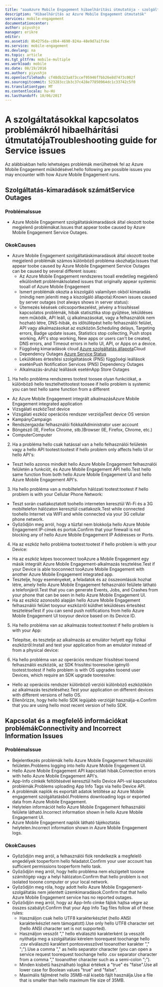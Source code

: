 ```yaml
---
title: "aaaAzure Mobile Engagement hibaelhárítási útmutatója - szolgáltatás"
description: "Hibaelhárítás az Azure Mobile Engagement útmutatók"
services: mobile-engagement
documentationcenter: 
author: piyushjo
manager: erikre
editor: 
ms.assetid: 8b4275da-c0b4-4690-824a-48e9d7a1fc6e
ms.service: mobile-engagement
ms.devlang: na
ms.topic: article
ms.tgt_pltfrm: mobile-multiple
ms.workload: mobile
ms.date: 08/19/2016
ms.author: piyushjo
ms.openlocfilehash: cf48db323a873ccef95946f7bb26e8d7473c002f
ms.sourcegitcommit: 523283cc1b3c37c428e77850964dc1c33742c5f0
ms.translationtype: MT
ms.contentlocale: hu-HU
ms.lasthandoff: 10/06/2017
---
```

# <a name="troubleshooting-guide-for-service-issues"></a><span data-ttu-id="55ef5-103">A szolgáltatásokkal kapcsolatos problémákról hibaelhárítási útmutatója</span><span class="sxs-lookup"><span data-stu-id="55ef5-103">Troubleshooting guide for Service issues</span></span>
<span data-ttu-id="55ef5-104">Az alábbiakban hello lehetséges problémák merülhetnek fel az Azure Mobile Engagement működésével.</span><span class="sxs-lookup"><span data-stu-id="55ef5-104">hello following are possible issues you may encounter with how Azure Mobile Engagement runs.</span></span>

## <a name="service-outages"></a><span data-ttu-id="55ef5-105">Szolgáltatás-kimaradások számát</span><span class="sxs-lookup"><span data-stu-id="55ef5-105">Service Outages</span></span>
### <a name="issue"></a><span data-ttu-id="55ef5-106">Probléma</span><span class="sxs-lookup"><span data-stu-id="55ef5-106">Issue</span></span>
* <span data-ttu-id="55ef5-107">Azure Mobile Engagement szolgáltatáskimaradások által okozott toobe megjelenő problémákat.</span><span class="sxs-lookup"><span data-stu-id="55ef5-107">Issues that appear toobe caused by Azure Mobile Engagement Service Outages.</span></span>

### <a name="causes"></a><span data-ttu-id="55ef5-108">Okok</span><span class="sxs-lookup"><span data-stu-id="55ef5-108">Causes</span></span>
* <span data-ttu-id="55ef5-109">Azure Mobile Engagement szolgáltatáskimaradások által okozott toobe megjelenő problémák számos különböző probléma okozhatja:</span><span class="sxs-lookup"><span data-stu-id="55ef5-109">Issues that appear toobe caused by Azure Mobile Engagement Service Outages can be caused by several different issues:</span></span>
  * <span data-ttu-id="55ef5-110">Az Azure Mobile Engagement rendszeres tooall eredetileg megjelenő elkülönített problémák</span><span class="sxs-lookup"><span data-stu-id="55ef5-110">Isolated issues that originally appear systemic tooall of Azure Mobile Engagement</span></span>
  * <span data-ttu-id="55ef5-111">Ismert problémák okozta a kiszolgáló valamilyen okból kimaradás (mindig nem jeleníti meg a kiszolgáló állapota):</span><span class="sxs-lookup"><span data-stu-id="55ef5-111">Known issues caused by server outages (not always shows in server status):</span></span>
  * <span data-ttu-id="55ef5-112">Ütemezés késések célcsoportkezelést, jelvény a frissítéssel kapcsolatos problémák, hibák statisztika stop gyűjtése, leküldéses nem működik, API leáll, új alkalmazásokat, vagy a felhasználók nem hozható létre, DNS-hibák, és időtúllépést hello felhasználói felület, API vagy alkalmazásokat az eszközön.</span><span class="sxs-lookup"><span data-stu-id="55ef5-112">Scheduling delays, Targeting errors, Badge update issues, Statistics stop collecting, Push stops working, API's stop working, New apps or users can't be created, DNS errors, and Timeout errors in hello UI, API, or Apps on a device.</span></span>
  * <span data-ttu-id="55ef5-113">Függőség kimaradások cloud [Azure szolgáltatás állapota](http://status.azure.com/)</span><span class="sxs-lookup"><span data-stu-id="55ef5-113">Cloud Dependency Outages [Azure Service Status](http://status.azure.com/)</span></span>
  * <span data-ttu-id="55ef5-114">Leküldéses értesítési szolgáltatások (PNS) függőségi leállások esetén</span><span class="sxs-lookup"><span data-stu-id="55ef5-114">Push Notification Services (PNS) Dependency Outages</span></span>
  * <span data-ttu-id="55ef5-115">Alkalmazás-áruház leállások esetén</span><span class="sxs-lookup"><span data-stu-id="55ef5-115">App Store Outages</span></span>

1) <span data-ttu-id="55ef5-116">Ha hello probléma rendszeres tootest toosee olyan funkciókat, a különböző hello tesztelheti</span><span class="sxs-lookup"><span data-stu-id="55ef5-116">tootest toosee if hello problem is systemic you can test hello same function from a different</span></span>

* <span data-ttu-id="55ef5-117">Az Azure Mobile Engagement integrált alkalmazás</span><span class="sxs-lookup"><span data-stu-id="55ef5-117">Azure Mobile Engagement integrated application</span></span>
* <span data-ttu-id="55ef5-118">Vizsgálati eszköz</span><span class="sxs-lookup"><span data-stu-id="55ef5-118">Test device</span></span>
* <span data-ttu-id="55ef5-119">Vizsgálati eszköz operációs rendszer verziója</span><span class="sxs-lookup"><span data-stu-id="55ef5-119">Test device OS version</span></span>
* <span data-ttu-id="55ef5-120">Kampány</span><span class="sxs-lookup"><span data-stu-id="55ef5-120">Campaign</span></span>
* <span data-ttu-id="55ef5-121">Rendszergazdai felhasználói fiókkal</span><span class="sxs-lookup"><span data-stu-id="55ef5-121">Administrator user account</span></span>
* <span data-ttu-id="55ef5-122">Böngésző (IE, Firefox Chrome, stb.)</span><span class="sxs-lookup"><span data-stu-id="55ef5-122">Browser (IE, Firefox, Chrome, etc.)</span></span>
* <span data-ttu-id="55ef5-123">Computer</span><span class="sxs-lookup"><span data-stu-id="55ef5-123">Computer</span></span>

2) <span data-ttu-id="55ef5-124">Ha a probléma hello csak hatással van a hello felhasználói felületén vagy a hello API tootest:</span><span class="sxs-lookup"><span data-stu-id="55ef5-124">tootest if hello problem only affects hello UI or hello API's:</span></span>

* <span data-ttu-id="55ef5-125">Teszt hello azonos mindkét hello Azure Mobile Engagement felhasználói felületén a funkciót, és Azure Mobile Engagement API hello.</span><span class="sxs-lookup"><span data-stu-id="55ef5-125">Test hello same function from both hello Azure Mobile Engagement UI and hello Azure Mobile Engagement API's.</span></span>

3) <span data-ttu-id="55ef5-126">Ha hello probléma van a mobiltelefon hálózati tootest:</span><span class="sxs-lookup"><span data-stu-id="55ef5-126">tootest if hello problem is with your Cellular Phone Network:</span></span>

* <span data-ttu-id="55ef5-127">Teszt során csatlakoztatott toohello interneten keresztül Wi-Fi és a 3G mobiltelefon hálózaton keresztül csatlakozik.</span><span class="sxs-lookup"><span data-stu-id="55ef5-127">Test while connected toohello Internet via WIFI and while connected via your 3G cellular phone network.</span></span>
* <span data-ttu-id="55ef5-128">Győződjön meg arról, hogy a tűzfal nem blokkolja hello Azure Mobile Engagement IP-címek és portok.</span><span class="sxs-lookup"><span data-stu-id="55ef5-128">Confirm that your firewall is not blocking any of hello Azure Mobile Engagement IP Addresses or Ports.</span></span>

4) <span data-ttu-id="55ef5-129">Ha az eszköz hello probléma tootest:</span><span class="sxs-lookup"><span data-stu-id="55ef5-129">tootest if hello problem is with your Device:</span></span>

* <span data-ttu-id="55ef5-130">Ha az eszköz képes tooconnect tooAzure a Mobile Engagement egy másik integrált Azure Mobile Engagement-alkalmazás tesztelése.</span><span class="sxs-lookup"><span data-stu-id="55ef5-130">Test if your Device is able tooconnect tooAzure Mobile Engagement with another Azure Mobile Engagement integrated app.</span></span>
* <span data-ttu-id="55ef5-131">Tesztelje, hogy eseményeket, a feladatok és az összeomlások hozhat létre, amely hello Azure Mobile Engagement felhasználói felülete látható a telefonjáról.</span><span class="sxs-lookup"><span data-stu-id="55ef5-131">Test that you can generate Events, Jobs, and Crashes from your phone that can be seen in hello Azure Mobile Engagement UI.</span></span> 
* <span data-ttu-id="55ef5-132">Ha az eszköz azonosító alapján hello Azure Mobile Engagement felhasználói felület tooyour eszközről küldhet leküldéses értesítést tesztelése</span><span class="sxs-lookup"><span data-stu-id="55ef5-132">Test if you can send push notifications from hello Azure Mobile Engagement UI tooyour device based on its Device ID.</span></span> 

5) <span data-ttu-id="55ef5-133">Ha hello probléma van az alkalmazás tootest:</span><span class="sxs-lookup"><span data-stu-id="55ef5-133">tootest if hello problem is with your App:</span></span>

* <span data-ttu-id="55ef5-134">Telepítse, és tesztelje az alkalmazás az emulátor helyett egy fizikai eszközről:</span><span class="sxs-lookup"><span data-stu-id="55ef5-134">Install and test your application from an emulator instead of from a physical device:</span></span>

6) <span data-ttu-id="55ef5-135">Ha hello probléma van az operációs rendszer frissítései tooend felhasználói eszközök, az SDK frissítési tooresolve igénylő tootest:</span><span class="sxs-lookup"><span data-stu-id="55ef5-135">tootest if hello problem is with OS upgrades tooend user Devices, which require an SDK upgrade tooresolve:</span></span>

* <span data-ttu-id="55ef5-136">Hello az operációs rendszer különböző verziói különböző eszközökön az alkalmazás teszteléséhez.</span><span class="sxs-lookup"><span data-stu-id="55ef5-136">Test your application on different devices with different versions of hello OS.</span></span>
* <span data-ttu-id="55ef5-137">Ellenőrizze, hogy hello hello SDK legújabb verzióját használja-e.</span><span class="sxs-lookup"><span data-stu-id="55ef5-137">Confirm that you are using hello most recent version of hello SDK.</span></span>

## <a name="connectivity-and-incorrect-information-issues"></a><span data-ttu-id="55ef5-138">Kapcsolat és a megfelelő információkat problémák</span><span class="sxs-lookup"><span data-stu-id="55ef5-138">Connectivity and Incorrect Information Issues</span></span>
### <a name="issue"></a><span data-ttu-id="55ef5-139">Probléma</span><span class="sxs-lookup"><span data-stu-id="55ef5-139">Issue</span></span>
* <span data-ttu-id="55ef5-140">Bejelentkezés problémák hello Azure Mobile Engagement felhasználói felületén.</span><span class="sxs-lookup"><span data-stu-id="55ef5-140">Problems logging into hello Azure Mobile Engagement UI.</span></span>
* <span data-ttu-id="55ef5-141">Hello Azure Mobile Engagement API kapcsolati hibák.</span><span class="sxs-lookup"><span data-stu-id="55ef5-141">Connection errors with hello Azure Mobile Engagement API's.</span></span>
* <span data-ttu-id="55ef5-142">App-Info címkék feltöltésével keresztül hello Device API-val kapcsolatos problémák.</span><span class="sxs-lookup"><span data-stu-id="55ef5-142">Problems uploading App Info Tags via hello Device API.</span></span>
* <span data-ttu-id="55ef5-143">A problémák naplók és exportált adatok letöltése az Azure Mobile engagement szolgáltatásból.</span><span class="sxs-lookup"><span data-stu-id="55ef5-143">Problems downloading logs or exported data from Azure Mobile Engagement.</span></span>
* <span data-ttu-id="55ef5-144">Helytelen információt hello Azure Mobile Engagement felhasználói felülete látható.</span><span class="sxs-lookup"><span data-stu-id="55ef5-144">Incorrect information shown in hello Azure Mobile Engagement UI.</span></span>
* <span data-ttu-id="55ef5-145">Azure Mobile Engagement naplók látható tájékoztatás helytelen.</span><span class="sxs-lookup"><span data-stu-id="55ef5-145">Incorrect information shown in Azure Mobile Engagement logs.</span></span>

### <a name="causes"></a><span data-ttu-id="55ef5-146">Okok</span><span class="sxs-lookup"><span data-stu-id="55ef5-146">Causes</span></span>
* <span data-ttu-id="55ef5-147">Győződjön meg arról, a felhasználói fiók rendelkezik a megfelelő engedélyek tooperform hello feladatot.</span><span class="sxs-lookup"><span data-stu-id="55ef5-147">Confirm your user account has sufficient permissions tooperform hello task.</span></span>
* <span data-ttu-id="55ef5-148">Győződjön meg arról, hogy hello probléma nem elszigetelt tooone számítógép vagy a helyi hálózaton.</span><span class="sxs-lookup"><span data-stu-id="55ef5-148">Confirm that hello problem is not isolated tooone computer or your local network.</span></span>
* <span data-ttu-id="55ef5-149">Győződjön meg róla, hogy adott hello Azure Mobile Engagement-szolgáltatás nem jelentett üzemkimaradások.</span><span class="sxs-lookup"><span data-stu-id="55ef5-149">Confirm that that hello Azure Mobile Engagement service has no reported outages.</span></span>
* <span data-ttu-id="55ef5-150">Győződjön meg arról, hogy az App-Info címke fájlok hajtsa végre az összes szabályt:</span><span class="sxs-lookup"><span data-stu-id="55ef5-150">Confirm that your App Info Tag files follow all of these rules:</span></span>
  * <span data-ttu-id="55ef5-151">Használjon csak hello UTF8 karakterkészlet (hello ANSI karakterkészlet nem támogatott).</span><span class="sxs-lookup"><span data-stu-id="55ef5-151">Use only hello UTF8 character set (hello ANSI character set is not supported).</span></span>
  * <span data-ttu-id="55ef5-152">Használjon vesszőt "," hello elválasztó karakterként (a vesszőt nyithatja meg a szolgáltatási kérelem toorequest toochange hello .csv elválasztó karaktert pontosvesszővel tooanother karakter "," ";").</span><span class="sxs-lookup"><span data-stu-id="55ef5-152">Use a comma "," as hello separator character (you can open a service request toorequest toochange hello .csv separator character from a comma "," tooanother character such as a semi-colon ";").</span></span>
  * <span data-ttu-id="55ef5-153">Minden kisbetű használható logikai értékek a "true" és "false".</span><span class="sxs-lookup"><span data-stu-id="55ef5-153">Use all lower case for Boolean values "true" and "false".</span></span>
  * <span data-ttu-id="55ef5-154">Maximális fájlméret hello 35MB-nál kisebb fájlt használja.</span><span class="sxs-lookup"><span data-stu-id="55ef5-154">Use a file that is smaller than hello maximum file size of 35MB.</span></span>

